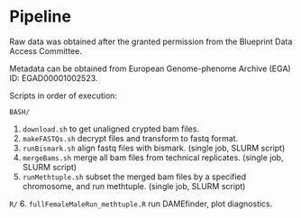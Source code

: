 # Pipeline

Raw data was obtained after the granted permission from the Blueprint Data Access Committee.

Metadata can be obtained from European Genome-phenome Archive (EGA) ID: EGAD00001002523.

Scripts in order of execution:

`BASH/` 
1. `download.sh` to get unaligned crypted bam files.
2. `makeFASTQs.sh` decrypt files and transform to fastq format.
3. `runBismark.sh` align fastq files with bismark. (single job, SLURM script)
4. `mergeBams.sh` merge all bam files from technical replicates. (single job, SLURM script)
5. `runMethtuple.sh` subset the merged bam files by a specified chromosome, and run methtuple. (single job, SLURM script)

`R/` 
6. `fullFemaleMaleRun_methtuple.R` run DAMEfinder, plot diagnostics.